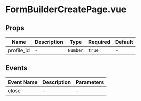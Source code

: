 # FormBuilderCreatePage.vue

## Props

<!-- @vuese:FormBuilderCreatePage.vue:props:start -->
|Name|Description|Type|Required|Default|
|---|---|---|---|---|
|profile_id|-|`Number`|`true`|-|

<!-- @vuese:FormBuilderCreatePage.vue:props:end -->


## Events

<!-- @vuese:FormBuilderCreatePage.vue:events:start -->
|Event Name|Description|Parameters|
|---|---|---|
|close|-|-|

<!-- @vuese:FormBuilderCreatePage.vue:events:end -->


